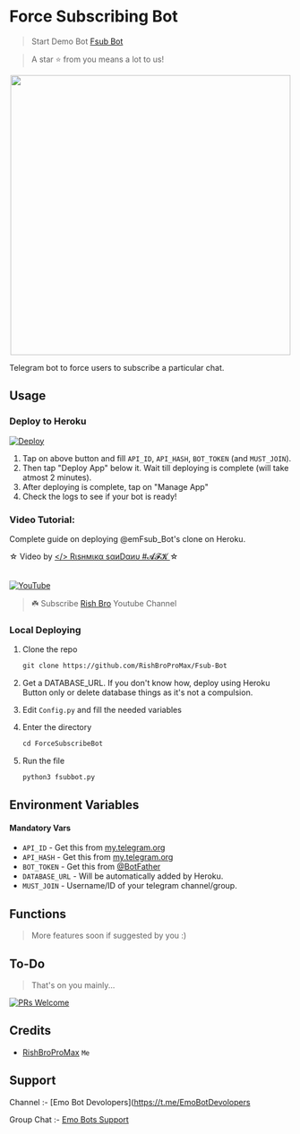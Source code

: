 # Force Subscribing Bot 

> Start Demo Bot [Fsub Bot](https://t.me/emFsub_Bot)

> A star ⭐ from you means a lot to us!

<p align="center"><a href="https://www.github.com//RishBropromax/Fsub-Bott"><img src="https://telegra.ph/file/0c8f543399c4b89cf8278.jpg" width="500"></a></p>

Telegram bot to force users to subscribe a particular chat.


## Usage

### Deploy to Heroku

[![Deploy](https://www.herokucdn.com/deploy/button.svg)](https://heroku.com/deploy?template=https://github.com/RishBropromax/Fsub-Bot.git)

1. Tap on above button and fill `API_ID`, `API_HASH`, `BOT_TOKEN` (and `MUST_JOIN`).
2. Then tap "Deploy App" below it. Wait till deploying is complete (will take atmost 2 minutes).
3. After deploying is complete, tap on "Manage App"
4. Check the logs to see if your bot is ready!

### Video Tutorial:

Complete guide on deploying @emFsub_Bot's clone on Heroku.

☆ Video by [</> Rιѕнмιкα ѕαиDαиυ #𝓐𝓕𝓚 ](https://www.youtube.com/@Rish_Bro) ☆
<br><br><br>
[![YouTube](https://img.shields.io/badge/YouTube-Video%20Tutorial-red?logo=youtube)](https://youtu.be/jL6pMYQXt58)

> ☘️ Subscribe [Rish Bro](https://youtube.com/@Rish_Bro) Youtube Channel 

### Local Deploying

1. Clone the repo
   ```markdown
   git clone https://github.com/RishBroProMax/Fsub-Bot
   ```
   
2. Get a DATABASE_URL. If you don't know how, deploy using Heroku Button only or delete database things as it's not a compulsion.
   
3. Edit `Config.py` and fill the needed variables

4. Enter the directory
   ```markdown
   cd ForceSubscribeBot
   ```
5. Run the file
   ```markdown
   python3 fsubbot.py
   ```

## Environment Variables

#### Mandatory Vars

- `API_ID` - Get this from [my.telegram.org](https://my.telegram.org/auth)
- `API_HASH` - Get this from [my.telegram.org](https://my.telegram.org/auth)
- `BOT_TOKEN` - Get this from [@BotFather](https://t.me/BotFather)
- `DATABASE_URL` - Will be automatically added by Heroku.
- `MUST_JOIN` - Username/ID of your telegram channel/group.

## Functions

> More features soon if suggested by you :)

## To-Do

> That's on you mainly...

[![PRs Welcome](https://img.shields.io/badge/PRs-welcome-brightgreen.svg?style=flat-square)](http://makeapullrequest.com)

## Credits

- [RishBroProMax](https://github.com/RishBroProMax) `Me`


## Support

Channel :- [Emo Bot Devolopers](https://t.me/EmoBotDevolopers

Group Chat :- [Emo Bots Support](https://t.me/EmoBotSupport)

